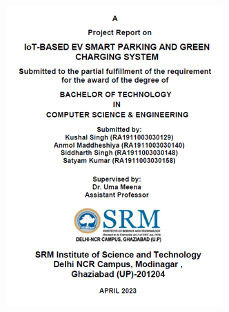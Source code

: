 <img src="https://github.com/kushalsingh365/IoT-BASED-EV-SMART-PARKING-AND-GREEN-CHARGING-SYSTEM/blob/main/Front%20Page.png?raw=true" alt="Github Stats" />
